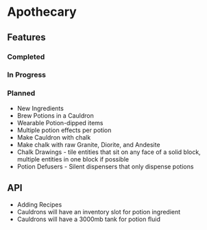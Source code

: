 # Apothecary

## Features

### Completed

### In Progress

### Planned

- New Ingredients
- Brew Potions in a Cauldron
- Wearable Potion-dipped items
- Multiple potion effects per potion
- Make Cauldron with chalk
- Make chalk with raw Granite, Diorite, and Andesite
- Chalk Drawings - tile entities that sit on any face of a solid block, multiple entities in one block if possible
- Potion Defusers - Silent dispensers that only dispense potions

## API

- Adding Recipes
- Cauldrons will have an inventory slot for potion ingredient
- Cauldrons will have a 3000mb tank for potion fluid